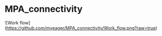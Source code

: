 # MPA_connectivity

![Work flow] (https://github.com/myeager/MPA_connectivity/Work_flow.png?raw=true)

